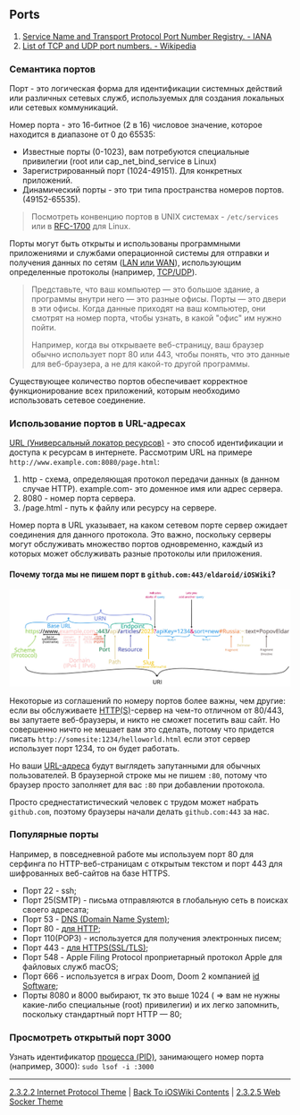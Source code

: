 ## Ports

1. [Service Name and Transport Protocol Port Number Registry. - IANA](https://www.iana.org/assignments/service-names-port-numbers/service-names-port-numbers.xml)
2. [List of TCP and UDP port numbers. - Wikipedia](https://en.wikipedia.org/wiki/List_of_TCP_and_UDP_port_numbers)

### Семантика портов

Порт - это логическая форма для идентификации системных действий или различных сетевых служб, используемых для создания локальных или сетевых коммуникаций.

Номер порта - это 16-битное (2 в 16) числовое значение, которое находится в диапазоне от 0 до 65535:
* Известные порты (0-1023), вам потребуются специальные привилегии (root или cap_net_bind_service в Linux)
* Зарегистрированный порт (1024-49151). Для конкретных приложений.
* Динамический порты - это три типа пространства номеров портов. (49152-65535).
 
> Посмотреть конвенцию портов в UNIX системах - `/etc/services` или в [RFC-1700](https://datatracker.ietf.org/doc/html/rfc1700) для Linux.

Порты могут быть открыты и использованы программными приложениями и службами операционной системы для отправки и получения данных по сетям ([LAN или WAN](./2.3.2.1%20WWW.md)), использующим определенные протоколы (например, [TCP/UDP](./2.3.2.2%20Protocols.md)).

> Представьте, что ваш компьютер — это большое здание, а программы внутри него — это разные офисы. Порты — это двери в эти офисы. Когда данные приходят на ваш компьютер, они смотрят на номер порта, чтобы узнать, в какой "офис" им нужно пойти.
> 
> Например, когда вы открываете веб-страницу, ваш браузер обычно использует порт 80 или 443, чтобы понять, что это данные для веб-браузера, а не для какой-то другой программы.

Существующее количество портов обеспечивает корректное функционирование всех приложений, которым необходимо использовать сетевое соединение.

### Использование портов в URL-адресах

[URL (Универсальный локатор ресурсов)](/2%20ComputerScience/2.3%20Networking/2.3.1%20API/2.3.1.3%20URI\URL\URN.md) - это способ идентификации и доступа к ресурсам в интернете. Рассмотрим URL на примере `http://www.example.com:8080/page.html`:

1. http - схема, определяющая протокол передачи данных (в данном случае HTTP).
example.com- это доменное имя или адрес сервера.
2. 8080 - номер порта сервера.
3. /page.html - путь к файлу или ресурсу на сервере.
 
Номер порта в URL указывает, на каком сетевом порте сервер ожидает соединения для данного протокола. Это важно, поскольку серверы могут обслуживать множество портов одновременно, каждый из которых может обслуживать разные протоколы или приложения.

#### Почему тогда мы не пишем порт в `github.com:443/eldaroid/iOSWiki`?

![](https://github.com/eldaroid/pictures/blob/master/iOSWiki/ComputerScience/NewFullURISchem.jpg?raw=true)

Некоторые из соглашений по номеру портов более важны, чем другие: если вы обслуживаете [HTTP(S)](../2.3.1%20API/2.3.1.4%20HTTP_Methods.md)-сервер на чем-то отличном от 80/443, вы запутаете веб-браузеры, и никто не сможет посетить ваш сайт. Но совершенно ничто не мешает вам это сделать, потому что придется писать `http://somesite:1234/helloworld.html` если этот сервер использует порт 1234, то он будет работать. 

Но ваши [URL-адреса](../2.3.1%20API/2.3.1.3%20URI\URL\URN.md) будут выглядеть запутанными для обычных пользователей. В браузерной строке мы не пишем `:80`, потому что браузер просто заполняет для вас `:80` при добавлении протокола.

Просто среднестатистический человек с трудом может набрать `github.com`, поэтому браузеры начали делать `github.com:443` за нас.

### Популярные порты

Например, в повседневной работе мы используем порт 80 для серфинга по HTTP-веб-страницам с открытым текстом и порт 443 для шифрованных веб-сайтов на базе HTTPS.

* Порт 22 - ssh;
* Порт 25(SMTP) - письма отправляются в глобальную сеть в поисках своего адресата;
* Порт 53 - [DNS (Domain Name System)](https://aws.amazon.com/ru/route53/what-is-dns/);
* Порт 80 - [для HTTP](https://datatracker.ietf.org/doc/html/rfc1738#section-3.3);
* Порт 110(POP3) - используется для получения электронных писем;
* Порт 443 - [для HTTPS(SSL/TLS)](https://datatracker.ietf.org/doc/html/rfc2818#section-2.3);
* Порт 548 - Apple Filing Protocol проприетарный протокол Apple для файловых служб macOS;
* Порт 666 - используется в играх Doom, Doom 2 компанией [id Software](https://ru.wikipedia.org/wiki/Id_Software);
* Порты 8080 и 8000 выбирают, тк это выше 1024 (
=> вам не нужны какие-либо специальные (root) привилегии) ​​и их легко запомнить, поскольку стандартный порт HTTP — 80;

### Просмотреть открытый порт 3000

Узнать идентификатор [процесса (PID)](/2%20ComputerScience/2.0%20Linux/2.0.3%20ConcurrencyAndMultitasking/2.0.3.1%20Process.md), занимающего номер порта (например, 3000): `sudo lsof -i :3000`

---

[2.3.2.2 Internet Protocol Theme](./2.3.2.2%20IP.md) | [Back To iOSWiki Contents](https://github.com/eldaroid/iOSWiki) | [2.3.2.5 Web Socker Theme](./2.3.2.5%20WebSocket.md)
